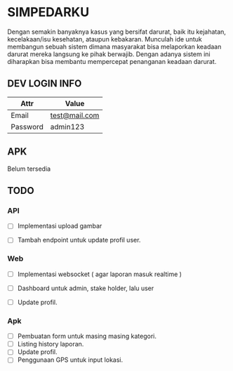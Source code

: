 # SIMPEDARKU

Dengan semakin banyaknya kasus yang bersifat darurat, baik itu kejahatan, kecelakaan/isu kesehatan, ataupun kebakaran. Munculah ide untuk membangun sebuah sistem dimana masyarakat bisa melaporkan keadaan darurat mereka langsung ke pihak berwajib. Dengan adanya sistem ini diharapkan bisa membantu mempercepat penanganan keadaan darurat.

## DEV LOGIN INFO
|   Attr    |     Value      |
|-----------|----------------|
| Email     | test@mail.com  |
| Password  | admin123       |
    
## APK

Belum tersedia

## TODO

### API
- [ ] Implementasi upload gambar
- [ ] Tambah endpoint untuk update profil user.


### Web

- [ ] Implementasi websocket ( agar laporan masuk realtime )
- [ ] Dashboard untuk admin, stake holder, lalu user
- [ ] Update profil.


### Apk


- [ ] Pembuatan form untuk masing masing kategori.
- [ ] Listing history laporan.
- [ ] Update profil.
- [ ] Penggunaan GPS untuk input lokasi.
